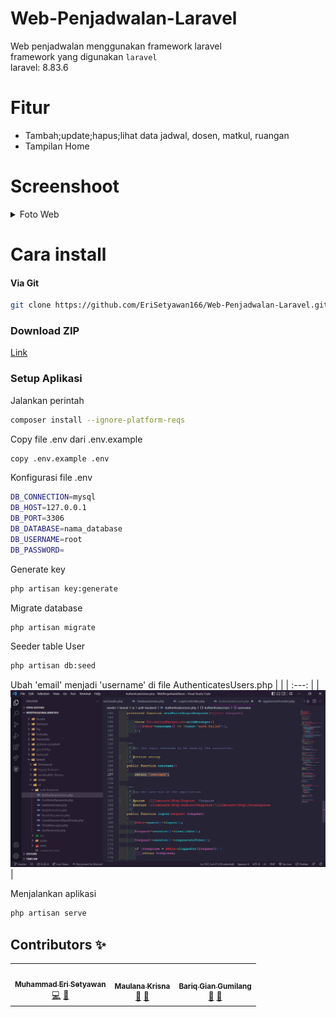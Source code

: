 # Web-Penjadwalan-Laravel
Web penjadwalan menggunakan framework laravel
<br>
framework yang digunakan `laravel` 
<br>
laravel: 8.83.6

# Fitur
- Tambah;update;hapus;lihat data jadwal, dosen, matkul, ruangan
- Tampilan Home

# Screenshoot
<details>
    <summary>Foto Web</summary>
    <br>

|  |  |
| :---:  | :---:  |
| ![](screenshot/login.jpeg)            | ![](screenshot/home.jpeg)          
![](screenshot/dashboard.jpeg)  | ![](screenshot/matkul.jpeg)            
![](screenshot/dosen.jpeg)               | ![](screenshot/ruangan.jpeg)  
![](screenshot/jadwal.jpeg)            | ![](screenshot/jadwal2.jpeg)                


</details>  

# Cara install

#### Via Git
```bash
git clone https://github.com/EriSetyawan166/Web-Penjadwalan-Laravel.git
```

### Download ZIP
[Link](https://github.com/EriSetyawan166/Web-Penjadwalan-Laravel/archive/refs/heads/master.zip)

### Setup Aplikasi
Jalankan perintah 
```bash
composer install --ignore-platform-reqs
```
Copy file .env dari .env.example
```bash
copy .env.example .env
```
Konfigurasi file .env
```bash
DB_CONNECTION=mysql
DB_HOST=127.0.0.1
DB_PORT=3306
DB_DATABASE=nama_database
DB_USERNAME=root
DB_PASSWORD=
```
Generate key
```bash
php artisan key:generate
```
Migrate database
```bash
php artisan migrate
```
Seeder table User
```bash
php artisan db:seed
```
Ubah 'email' menjadi 'username' di file AuthenticatesUsers.php
|  |
| :---:  |
|![](screenshot/install.png) |

Menjalankan aplikasi
```bash
php artisan serve
```

## Contributors ✨
<table>
  <tr>
    <td align="center"><a href="https://github.com/EriSetyawan166"><img src="https://avatars.githubusercontent.com/u/72864742?v=4" width="100px;" alt=""/><br /><sub><b>Muhammad Eri Setyawan</b></sub></a><br/><a href="#" title="Code">💻</a> <a href="#" title="Documentation">📖</td>
    <td align="center"><a href="https://github.com/BayuPrap"><img src="https://avatars.githubusercontent.com/u/109055176?v=4" width="100px;" alt=""/><br /><sub><b>Maulana Krisna</b></sub></a><br/><a href="#" title="Bug reports">🐛</a> <a href="#" title="erd, database">📙</a></td>
    <td align="center"><a href="#"><img src="https://github.com/github.png" width="100px;" alt=""/><br /><sub><b>Bariq Gian Gumilang</b></sub></a><br/><a href="#" title="Bug reports">🐛</a> <a href="#" title="Ideas, Planning, & Feedback">🤔</a></td>
  </tr>
</table>
